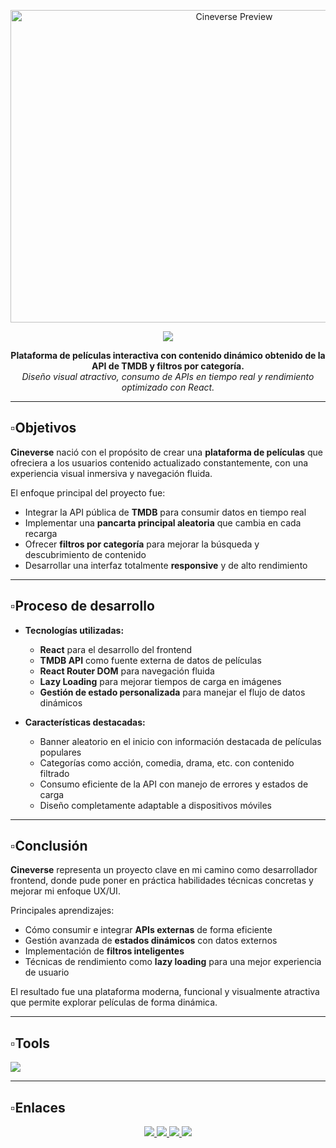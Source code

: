 <p align="center">
  <img src="https://i.postimg.cc/G37FRv2q/CINEVERSE-3.webp" alt="Cineverse Preview" width="700" height="500" />
</p>

<div align="center">
  <img src="https://readme-typing-svg.herokuapp.com/?font=Chela%20One&size=55&center=true&vCenter=true&width=500&height=70&duration=4000&lines=Cineverse;&color=fff;" />
</div>

<p align="center">
  <strong>Plataforma de películas interactiva con contenido dinámico obtenido de la API de TMDB y filtros por categoría.</strong><br/>
  <em>Diseño visual atractivo, consumo de APIs en tiempo real y rendimiento optimizado con React.</em>
</p>

---

## ▫️Objetivos

**Cineverse** nació con el propósito de crear una **plataforma de películas** que ofreciera a los usuarios contenido actualizado constantemente, con una experiencia visual inmersiva y navegación fluida.

El enfoque principal del proyecto fue:

- Integrar la API pública de **TMDB** para consumir datos en tiempo real
- Implementar una **pancarta principal aleatoria** que cambia en cada recarga
- Ofrecer **filtros por categoría** para mejorar la búsqueda y descubrimiento de contenido
- Desarrollar una interfaz totalmente **responsive** y de alto rendimiento

---

## ▫️Proceso de desarrollo

- **Tecnologías utilizadas:**
  - **React** para el desarrollo del frontend
  - **TMDB API** como fuente externa de datos de películas
  - **React Router DOM** para navegación fluida
  - **Lazy Loading** para mejorar tiempos de carga en imágenes
  - **Gestión de estado personalizada** para manejar el flujo de datos dinámicos

- **Características destacadas:**
  - Banner aleatorio en el inicio con información destacada de películas populares
  - Categorías como acción, comedia, drama, etc. con contenido filtrado
  - Consumo eficiente de la API con manejo de errores y estados de carga
  - Diseño completamente adaptable a dispositivos móviles

---

## ▫️Conclusión

**Cineverse** representa un proyecto clave en mi camino como desarrollador frontend, donde pude poner en práctica habilidades técnicas concretas y mejorar mi enfoque UX/UI.

Principales aprendizajes:

- Cómo consumir e integrar **APIs externas** de forma eficiente
- Gestión avanzada de **estados dinámicos** con datos externos
- Implementación de **filtros inteligentes**
- Técnicas de rendimiento como **lazy loading** para una mejor experiencia de usuario

El resultado fue una plataforma moderna, funcional y visualmente atractiva que permite explorar películas de forma dinámica.

---

## ▫️Tools

<img src="https://skillicons.dev/icons?i=react,tailwind,vercel,vite" />

---

## ▫️Enlaces

<div align="center"> 
  <a href="https://cineverce.web.app/" target="_blank">
    <img src="https://img.shields.io/badge/Website-1a73e8?style=for-the-badge&logo=google-chrome&logoColor=white" />
  </a>
  <a href="https://discord.gg/RMrVdprfJe" target="_blank">
    <img src="https://img.shields.io/badge/Discord-5865F2?style=for-the-badge&logo=discord&logoColor=white" />
  </a>
  <a href="https://www.linkedin.com/in/stivcode21/" target="_blank" >
    <img src="https://img.shields.io/badge/LinkedIn-0077B5?style=for-the-badge&logo=linkedin&logoColor=white" />
  </a>
  <a href="https://www.stivcode.com/" target="_blank">
     <img src="https://img.shields.io/badge/Portfolio-FF5722?style=for-the-badge&logo=todoist&logoColor=white" />
  </a>
</div>

